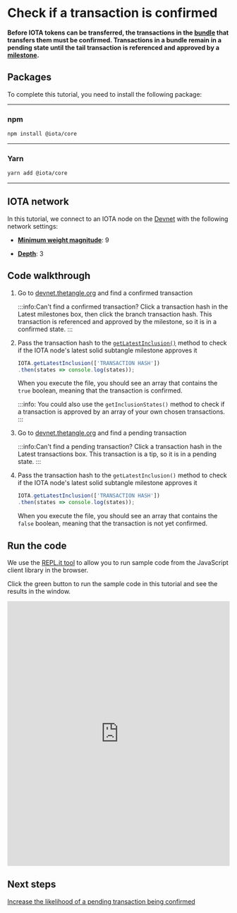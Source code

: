 # Check if a transaction is confirmed

**Before IOTA tokens can be transferred, the transactions in the [bundle](root://getting-started/0.1/transactions/bundles.md) that transfers them must be confirmed. Transactions in a bundle remain in a pending state until the tail transaction is referenced and approved by a [milestone](root://getting-started/0.1/network/the-coordinator.md).**

## Packages

To complete this tutorial, you need to install the following package:

--------------------
### npm
```bash
npm install @iota/core
```
---
### Yarn
```bash
yarn add @iota/core
```
--------------------

## IOTA network

In this tutorial, we connect to an IOTA node on the [Devnet](root://getting-started/0.1/network/iota-networks.md#devnet) with the following network settings:

- **[Minimum weight magnitude](root://getting-started/0.1/network/minimum-weight-magnitude.md)**: 9

- **[Depth](root://getting-started/0.1/transactions/depth.md)**: 3

## Code walkthrough

1. Go to [devnet.thetangle.org](https://devnet.thetangle.org/) and find a confirmed transaction

    :::info:Can't find a confirmed transaction?
    Click a transaction hash in the Latest milestones box, then click the branch transaction hash. This transaction is referenced and approved by the milestone, so it is in a confirmed state.
    :::

2. Pass the transaction hash to the [`getLatestInclusion()`](https://github.com/iotaledger/iota.js/blob/next/api_reference.md#module_core.getLatestInclusion) method to check if the IOTA node's latest solid subtangle milestone approves it

    ```js
   IOTA.getLatestInclusion(['TRANSACTION HASH'])
    .then(states => console.log(states));
    ```

    When you execute the file, you should see an array that contains the `true` boolean, meaning that the transaction is confirmed.

    :::info:
    You could also use the `getInclusionStates()` method to check if a transaction is approved by an array of your own chosen transactions.
    :::

5. Go to [devnet.thetangle.org](https://devnet.thetangle.org) and find a pending transaction

    :::info:Can't find a pending transaction?
    Click a transaction hash in the Latest transactions box. This transaction is a tip, so it is in a pending state.
    :::

6. Pass the transaction hash to the `getLatestInclusion()` method to check if the IOTA node's latest solid subtangle milestone approves it

    ```js
   IOTA.getLatestInclusion(['TRANSACTION HASH'])
    .then(states => console.log(states));
    ```

    When you execute the file, you should see an array that contains the `false` boolean, meaning that the transaction is not yet confirmed.

## Run the code

We use the [REPL.it tool](https://repl.it) to allow you to run sample code from the JavaScript client library in the browser.

Click the green button to run the sample code in this tutorial and see the results in the window.

<iframe height="600px" width="100%" src="https://repl.it/@jake91/Check-transaction-confirmation?lite=true" scrolling="no" frameborder="no" allowtransparency="true" allowfullscreen="true" sandbox="allow-forms allow-pointer-lock allow-popups allow-same-origin allow-scripts allow-modals"></iframe>

## Next steps

[Increase the likelihood of a pending transaction being confirmed](../js/confirm-pending-bundle.md)

